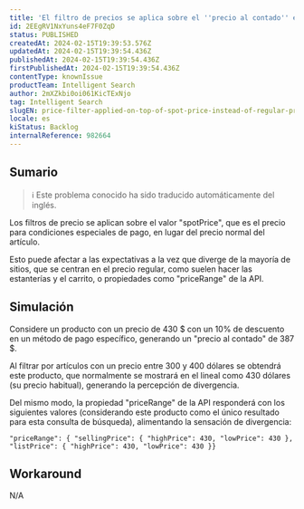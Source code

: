 ```yaml
---
title: 'El filtro de precios se aplica sobre el ''precio al contado'' en lugar del precio normal'
id: 2EEgRV1NxYuns4eF7F0ZqD
status: PUBLISHED
createdAt: 2024-02-15T19:39:53.576Z
updatedAt: 2024-02-15T19:39:54.436Z
publishedAt: 2024-02-15T19:39:54.436Z
firstPublishedAt: 2024-02-15T19:39:54.436Z
contentType: knownIssue
productTeam: Intelligent Search
author: 2mXZkbi0oi061KicTExNjo
tag: Intelligent Search
slugEN: price-filter-applied-on-top-of-spot-price-instead-of-regular-price
locale: es
kiStatus: Backlog
internalReference: 982664
---
```


## Sumario

>ℹ️ Este problema conocido ha sido traducido automáticamente del inglés.


Los filtros de precio se aplican sobre el valor "spotPrice", que es el precio para condiciones especiales de pago, en lugar del precio normal del artículo.

Esto puede afectar a las expectativas a la vez que diverge de la mayoría de sitios, que se centran en el precio regular, como suelen hacer las estanterías y el carrito, o propiedades como "priceRange" de la API.


##

## Simulación


Considere un producto con un precio de 430 $ con un 10% de descuento en un método de pago específico, generando un "precio al contado" de 387 $.

Al filtrar por artículos con un precio entre 300 y 400 dólares se obtendrá este producto, que normalmente se mostrará en el lineal como 430 dólares (su precio habitual), generando la percepción de divergencia.

Del mismo modo, la propiedad "priceRange" de la API responderá con los siguientes valores (considerando este producto como el único resultado para esta consulta de búsqueda), alimentando la sensación de divergencia:

    "priceRange": { "sellingPrice": { "highPrice": 430, "lowPrice": 430 }, "listPrice": { "highPrice": 430, "lowPrice": 430 }}




## Workaround


N/A





